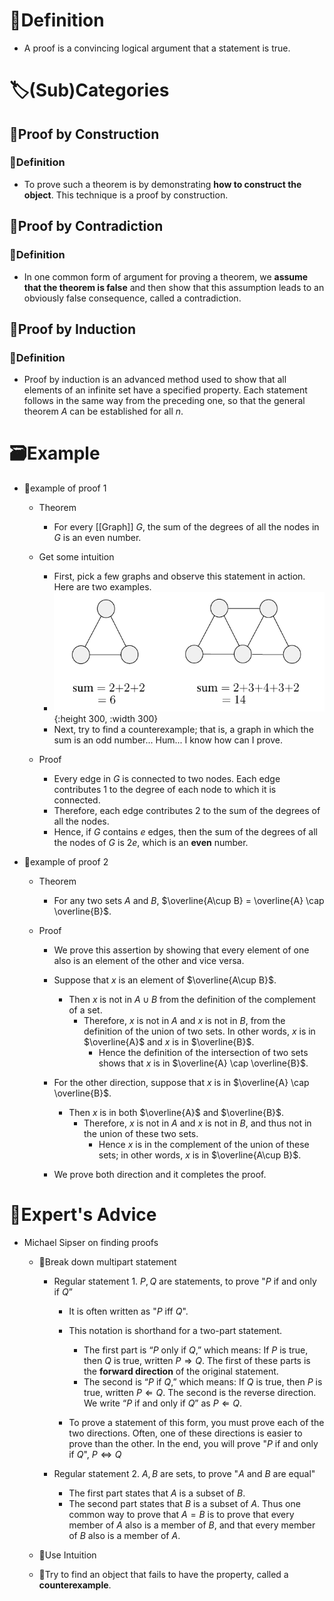 # 📝Definition
- A proof is a convincing logical argument that a statement is true.

# 🏷(Sub)Categories
## 📌Proof by Construction
### 📝Definition
- To prove such a theorem is by demonstrating **how to construct the object**. This technique is a proof by construction.

## 📌Proof by Contradiction
### 📝Definition
- In one common form of argument for proving a theorem, we **assume that the theorem is false** and then show that this assumption leads to an obviously false consequence, called a contradiction.

## 📌Proof by Induction
### 📝Definition
- Proof by induction is an advanced method used to show that all elements of an infinite set have a specified property. Each statement follows in
  the same way from the preceding one, so that the general theorem $A$ can be established for all $n$.

# 🗃Example
- 📌example of proof 1
    - Theorem
        - For every [[Graph]] $G$, the sum of the degrees of all the nodes in $G$ is an even number.
        
    - Get some intuition
        - First, pick a few graphs and observe this statement in action. Here are two examples.
        - ![name](../assets/degree_of_graph_even.png){:height 300, :width 300}
        - Next, try to find a counterexample; that is, a graph in which the sum is an odd number... Hum... I know how can I prove.
        
    - Proof
        - Every edge in $G$ is connected to two nodes. Each edge contributes $1$ to the degree of each node to which it is connected.
        - Therefore, each edge contributes $2$ to the sum of the degrees of all the nodes.
        - Hence, if $G$ contains $e$ edges, then the sum of the degrees of all the nodes of $G$ is $2e$, which is an **even** number.
        
- 📌example of proof 2
    - Theorem
        - For any two sets $A$ and $B$, $\overline{A\cup B} = \overline{A} \cap \overline{B}$.
        
    - Proof
        - We prove this assertion by showing that every element of one also is an element of the other and vice versa.
        - Suppose that $x$ is an element of $\overline{A\cup B}$.
            - Then $x$ is not in $A\cup B$ from the definition of the complement of a set.
                - Therefore, $x$ is not in $A$ and $x$ is not in $B$, from the definition of the union of two sets. In other words, $x$ is in $\overline{A}$ and $x$ is in $\overline{B}$.
                    - Hence the definition of the intersection of two sets shows that $x$ is in $\overline{A} \cap \overline{B}$.
                    
        - For the other direction, suppose that $x$ is in $\overline{A} \cap \overline{B}$.
            - Then $x$ is in both $\overline{A}$ and $\overline{B}$.
                - Therefore, $x$ is not in $A$ and $x$ is not in $B$, and thus not in the union of these two sets.
                    - Hence $x$ is in the complement of the union of these sets; in other words, $x$ is in $\overline{A\cup B}$.
                    
        - We prove both direction and it completes the proof.
        
# 🥼Expert's Advice
- Michael Sipser on finding proofs
    - 📌Break down multipart statement
        - Regular statement 1. $P,Q$ are statements, to prove "$P$ if and only if $Q$”
            - It is often written as "$P$ iff $Q$".
            - This notation is shorthand for a two-part statement.
                - The first part is “$P$ only if $Q$,” which means: If $P$ is true, then $Q$ is true, written $P\Rightarrow Q$. The first of these parts is the **forward direction** of the original statement.
                - The second is “$P$ if $Q$,” which means: If $Q$ is true, then $P$ is true, written $P\Leftarrow Q$.  The second is the reverse direction. We write “$P$ if and only if $Q$” as $P\Leftarrow Q$.
                
            - To prove a statement of this form, you must prove each of the two directions. Often, one of these directions is easier to prove than the other. In the end, you will prove "$P$ if and only if $Q$", $P\iff Q$
            
        - Regular statement 2. $A,B$ are sets, to prove "$A$ and $B$ are equal"
            - The first part states that $A$ is a subset of $B$.
            - The second part states that $B$ is a subset of $A$. Thus one common way to prove that $A = B$ is to prove that every member of $A$ also is a member of $B$, and that every member of $B$ also is a member of $A$.
            
    - 📌Use Intuition
    - 📌Try to find an object that fails to have the property, called a **counterexample**.
    